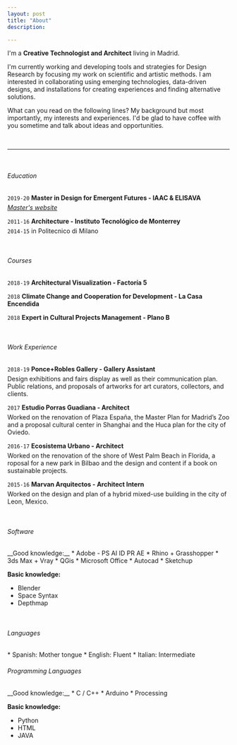 ```yaml
---
layout: post
title: "About"
description:

---
```

I'm a <b>Creative Technologist and Architect</b> living in Madrid.

I'm currently working and developing tools and strategies for Design Research by focusing my work on scientific and artistic methods. I am interested in collaborating using emerging technologies, data-driven designs, and  installations for creating experiences and finding alternative solutions.

What can you read on the following lines? My background but most importantly, my interests and experiences. I'd be glad to have coffee with you sometime and talk about ideas and opportunities.

<br>

<hr>

<br>

<h6> Education </h6>

`2019-20`
__Master in Design for Emergent Futures - IAAC & ELISAVA__
<span style="display:block; height: 5px;"></span>
<a target="_blank" href="https://andrea_bertran.gitlab.io/andrea.bertran/"><i>Master's website</i></a>

`2011-16`
__Architecture - Instituto Tecnológico de Monterrey__
<span style="display:block; height: 5px;"></span>
`2014-15` in Politecnico di Milano

<br>

<h6> Courses </h6>

`2018-19`
__Architectural Visualization - Factoría 5__

`2018`
__Climate Change and Cooperation for Development - La Casa Encendida__

`2018`
__Expert in Cultural Projects Management - Plano B__

<br>

<h6> Work Experience </h6>

`2018-19`
__Ponce+Robles Gallery - Gallery Assistant__
<span style="display:block; height: 5px;"></span>
Design exhibitions and fairs display as well as their communication plan. Public relations, and proposals of artworks for art curators, collectors, and clients.

`2017`
__Estudio Porras Guadiana - Architect__
<span style="display:block; height: 5px;"></span>
Worked on the renovation of Plaza España, the Master Plan for
Madrid’s Zoo and a proposal cultural center in Shanghai and the Huca plan for the city of Oviedo.

`2016-17`
__Ecosistema Urbano - Architect__
<span style="display:block; height: 5px;"></span>
Worked on the renovation of the shore of West Palm Beach in Florida, a roposal for a new park in Bilbao and the design and content if a book on sustainable projects.

`2015-16`
__Marvan Arquitectos - Architect Intern__
<span style="display:block; height: 5px;"></span>
Worked on the design and plan of a hybrid mixed-use building
in the city of Leon, Mexico.

<br>

<h6> Software </h6>
__Good knowledge:__
* Adobe - PS AI ID PR AE
* Rhino + Grasshopper
* 3ds Max + Vray
* QGis
* Microsoft Office
* Autocad
* Sketchup

__Basic knowledge:__
* Blender
* Space Syntax
* Depthmap

<br>

<h6> Languages </h6>
* Spanish: Mother tongue
* English: Fluent
* Italian: Intermediate

<br>

<h6> Programming Languages </h6>
__Good knowledge:__
* C / C++
* Arduino
* Processing

__Basic knowledge:__
* Python
* HTML
* JAVA
